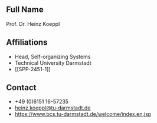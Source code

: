 ## Full Name
Prof. Dr. Heinz Koeppl

## Affiliations
- Head, Self-organizing Systems
- Technical University Darmstadt
- [[SPP-2451-1]]
## Contact
- +49 (0)6151 16-57235
- heinz.koeppl@tu-darmstadt.de
- https://www.bcs.tu-darmstadt.de/welcome/index.en.jsp

